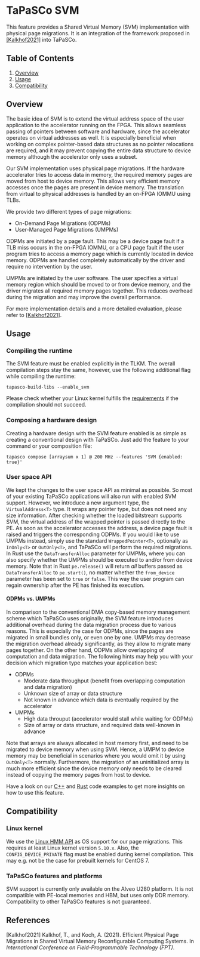 TaPaSCo SVM
======================

This feature provides a Shared Virtual Memory (SVM) implementation with physical page
migrations. It is an integration of the framework proposed in [[Kalkhof2021]](#paper) into TaPaSCo.

Table of Contents
-----------------
  1. [Overview](#overview)
  2. [Usage](#usage)
  3. [Compatibility](#compatibilty)

Overview <a name="overview"/>
--------

The basic idea of SVM is to extend the virtual address space of the user application to
the accelerator running on the FPGA. This allows seamless passing of pointers between
software and hardware, since the accelerator operates on virtual addresses as well.
It is especially beneficial when working on complex pointer-based data structures as
no pointer relocations are required, and it may prevent copying the entire data
structure to device memory although the accelerator only uses a subset.

Our SVM implementation uses physical page migrations. If the hardware accelerator tries
to access data in memory, the required memory pages are moved from host to device
memory. This allows very efficient memory accesses once the pages are present in
device memory. The translation from virtual to physical addresses is handled by an
on-FPGA IOMMU using TLBs.

We provide two different types of page migrations:
  - On-Demand Page Migrations (ODPMs)
  - User-Managed Page Migrations (UMPMs)

ODPMs are initiated by a page fault. This may be a device page fault if a TLB miss
occurs in the on-FPGA IOMMU, or a CPU page fault if the user program tries to access
a memory page which is currently located in device memory. ODPMs are handled completely
automatically by the driver and require no intervention by the user.

UMPMs are initiated by the user software. The user specifies a virtual memory region
which should be moved to or from device memory, and the driver migrates all required
memory pages together. This reduces overhead during the migration and may improve the
overall performance.

For more implementation details and a more detailed evaluation, please refer to [[Kalkhof2021]](#paper).

Usage <a name="usage"/>
-----

### Compiling the runtime

The SVM feature must be enabled explicitly in the TLKM. The overall
compilation steps stay the same, however, use the following additional flag while
compiling the runtime:

```
tapasco-build-libs --enable_svm
```

Please check whether your Linux kernel fulfills the [requirements](#kernel) if the compilation should not succeed.

### Composing a hardware design

Creating a hardware design with the SVM feature enabled is as simple as creating a
conventional design with TaPaSCo. Just add the feature to your command or your
composition file:

```
tapasco compose [arraysum x 1] @ 200 MHz --features 'SVM {enabled: true}'
```

### User space API

We kept the changes to the user space API as minimal as possible. So most of your existing TaPaSCo applications will
also run with enabled SVM support. However, we introduce a new argument type, the ```VirtualAddress<T>``` type.
It wraps any pointer type, but does not need any size information. After checking whether the loaded bitstream
supports SVM, the virtual address of the wrapped pointer is passed directly to the PE. As soon as the
accelerator accesses the address, a device page fault is raised and triggers the corresponding ODPMs. 
If you would like to use UMPMs instead, simply use the standard ```WrappedPointer<T>```,
optionally as ```InOnly<T>``` or ```OutOnly<T>```, and TaPaSCo will perform the required migrations.
In Rust use the ```DataTransferAlloc``` parameter for UMPMs, where you can also specify whether the
UMPMs should be executed to and/or from device memory. Note that in Rust ```pe.release()``` will return 
*all* buffers passed as ```DataTransferAlloc``` to ```pe.start()```, no matter whether the ```from_device``` 
parameter has been set to ```true``` or ```false```. This way the user program can regain ownership after the 
PE has finished its execution. 

#### ODPMs vs. UMPMs

In comparison to the conventional DMA copy-based memory management scheme which TaPaSCo uses originally,
the SVM feature introduces additional overhead during the data migration process due to various reasons.
This is especially the case for ODPMs, since the pages are migrated in small bundles only, or even
one by one. UMPMs may decrease the migration overhead already significantly, as they allow to migrate 
many pages together. On the other hand, ODPMs allow overlapping of computation and data migration.
The following hints may help you with your decision which migration type matches your application best:

  - ODPMs
    - Moderate data throughput (benefit from overlapping computation and data migration)
    - Unknown size of array or data structure
    - Not known in advance which data is eventually required by the accelerator
  - UMPMs
    - High data throuput (accelerator would stall while waiting for ODPMs)
    - Size of array or data structure, and required data well-known in advance
    
Note that arrays are always allocated in host memory first, and need to be migrated to device memory
when using SVM. Hence, a UMPM to device memory may be beneficial in scenarios where you would omit
it by using ```OutOnly<T>``` normally. Furthermore, the migration of an uninitialized array is much
more efficient since the device memory only needs to be cleared instead of copying the memory pages 
from host to device.

Have a look on our [C++](../runtime/examples/C++/svm) and [Rust](../runtime/examples/Rust/libtapasco_svm) code examples to get more insights on how to use this feature.

Compatibility <a name="compatibility"/>
-------------

### Linux kernel <a name="kernel"/>

We use the [Linux HMM API](https://www.kernel.org/doc/html/latest/vm/hmm.html) as OS support
for our page migrations. This requires at least Linux kernel version ```5.10.x```. Also, the 
```CONFIG_DEVICE_PRIVATE``` flag must be enabled during kernel compilation. This may e.g. not
be the case for prebuilt kernels for CentOS 7.

### TaPaSCo features and platforms

SVM support is currently only available on the Alveo U280 platform. It is not compatible
with PE-local memories and HBM, but uses only DDR memory. Compatibility to other TaPaSCo
features is not guaranteed.

References
----------
[Kalkhof2021] Kalkhof, T., and Koch, A. (2021). Efficient Physical Page Migrations in Shared Virtual Memory Reconfigurable Computing Systems. In *International Conference on Field-Programmable Technology (FPT)*.<a name="paper"/>

